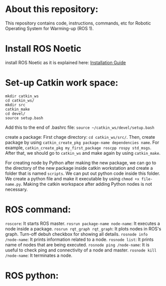 # About this repository:
This repository contains code, instructions, commands, etc for Robotic Operating System for Warming-up (ROS 1).


# Install ROS Noetic
install ROS Noetic as it is explained here: [Installation Guide](http://wiki.ros.org/noetic/Installation/Ubuntu)

# Set-up Catkin work space:
```
mkdir catkin_ws
cd catkin_ws/
mkdir src
catkin_make
cd devel/
source setup.bash
```

Add this to the end of .bashrc file:
`source ~/catkin_ws/devel/setup.bash`

create a package:
First chage directory: `cd catkin_ws/src/`. Then, create package by using `catkin_create_pkg package-name dependencies name`. For example, `catkin_create_pkg my_first_package roscpp rospy std_msgs`. After that, we should go to `catkin_ws` and make again by using `catkin_make`.

For creating node by Python after making the new package, we can go to the directory of the new package inside catkin workstation and create a folder that is named `scripts`. We can put out python code inside this folder. We create a python file and make it executable by using `chmod +x file-name.py`. Making the catkin workspace after adding Python nodes is not necessary.


# ROS command:
`roscore`: It starts ROS master.
`rosrun package-name node-name`: It executes a node inside a package.
`rosrun rqt_graph rqt_graph`: It plots nodes in ROS's graph. Turn-off debuh checkbox for showing all details.
`rosnode info /node-name`: It prints information related to a node.
`rosnode list`: It prints name of nodes that are being executed.
`rosnode ping /node-name`: It is useful to check ping and connectivity of a node and master.
`rosnode kill /node-name`: It terminates a node. 



# ROS python:
